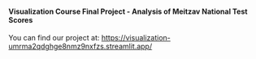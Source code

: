 #### Visualization Course Final Project - Analysis of Meitzav National Test Scores

You can find our project at: https://visualization-umrma2qdghge8nmz9nxfzs.streamlit.app/
